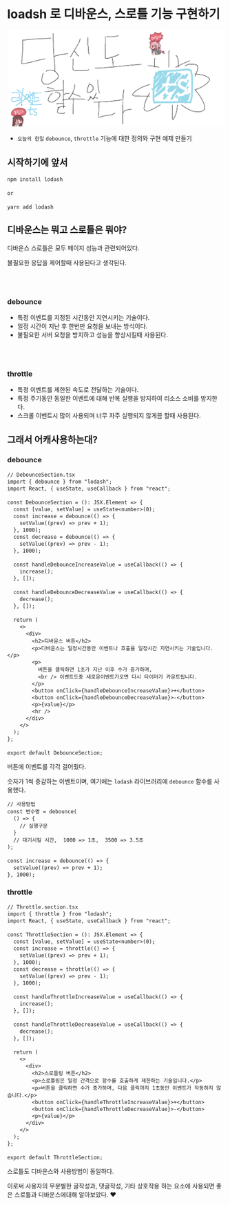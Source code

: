 # loadsh 로 디바운스, 스로틀 기능 구현하기

![너도 할 수 있다 리액트](../images/canIReactBG/%EB%8B%B9%EC%8B%A0%EB%8F%84%ED%95%A0%EC%88%98%EC%9E%88%EB%8B%A4%ED%83%80%EC%9E%85%EC%8A%A4%ED%81%AC%EB%A6%BD%ED%8A%B8.png)

- `오늘의 한일` `debounce`, `throttle` 기능에 대한 정의와 구현 예제 만들기

## 시작하기에 앞서

```
npm install lodash

or

yarn add lodash
```

## 디바운스는 뭐고 스로틀은 뭐야?

디바운스 스로틀은 모두 페이지 성능과 관련되어있다.

불필요한 응답을 제어할때 사용된다고 생각된다.

<br/>
<br/>

### debounce

- 특정 이벤트를 지정된 시간동안 지연시키는 기술이다.
- 일정 시간이 지난 후 한번만 요청을 보내는 방식이다.
- 불필요한 서버 요청을 방지하고 성능을 향상시킬때 사용된다.

<br/>
<br/>

### throttle

- 특정 이벤트를 제한된 속도로 전달하는 기술이다.
- 특정 주기동안 동일한 이벤트에 대해 반복 실행을 방지하여 리소스 소비를 방지한다.
- 스크롤 이벤트시 많이 사용되며 너무 자주 실행되지 않게끔 할때 사용된다.

## 그래서 어캐사용하는대?

### debounce

```tsx
// DebounceSection.tsx
import { debounce } from "lodash";
import React, { useState, useCallback } from "react";

const DebounceSection = (): JSX.Element => {
  const [value, setValue] = useState<number>(0);
  const increase = debounce(() => {
    setValue((prev) => prev + 1);
  }, 1000);
  const decrease = debounce(() => {
    setValue((prev) => prev - 1);
  }, 1000);

  const handleDebounceIncreaseValue = useCallback(() => {
    increase();
  }, []);

  const handleDebounceDecreaseValue = useCallback(() => {
    decrease();
  }, []);

  return (
    <>
      <div>
        <h2>디바운스 버튼</h2>
        <p>디바운스는 일정시간동안 이벤트나 호출을 일정시간 지연시키는 기술입니다.</p>
        <p>
          버튼을 클릭하면 1초가 지난 이후 수가 증가하며,
          <br /> 이벤트도중 새로운이벤트가오면 다시 타이머가 카운트됩니다.
        </p>
        <button onClick={handleDebounceIncreaseValue}>+</button>
        <button onClick={handleDebounceDecreaseValue}>-</button>
        <p>{value}</p>
        <hr />
      </div>
    </>
  );
};

export default DebounceSection;
```

버튼에 이벤트를 각각 걸어줬다.

숫자가 1씩 증감하는 이벤트이며, 여기에는 `lodash` 라이브러리에 `debounce` 함수를 사용했다.

```tsx
// 사용방법
const 변수명 = debounce(
  () => {
    // 실행구문
  }
  // 대기시킬 시간,  1000 => 1초,  3500 => 3.5초
);

const increase = debounce(() => {
  setValue((prev) => prev + 1);
}, 1000);
```

### throttle

```tsx
// Throttle.section.tsx
import { throttle } from "lodash";
import React, { useState, useCallback } from "react";

const ThrottleSection = (): JSX.Element => {
  const [value, setValue] = useState<number>(0);
  const increase = throttle(() => {
    setValue((prev) => prev + 1);
  }, 1000);
  const decrease = throttle(() => {
    setValue((prev) => prev - 1);
  }, 1000);

  const handleThrottleIncreaseValue = useCallback(() => {
    increase();
  }, []);

  const handleThrottleDecreaseValue = useCallback(() => {
    decrease();
  }, []);

  return (
    <>
      <div>
        <h2>스로틀링 버튼</h2>
        <p>스로틀링은 일정 간격으로 함수를 호출하게 제한하는 기술입니다.</p>
        <p>버튼을 클릭하면 수가 증가하며, 다음 클릭까지 1초동안 이벤트가 작동하지 않습니다.</p>
        <button onClick={handleThrottleIncreaseValue}>+</button>
        <button onClick={handleThrottleDecreaseValue}>-</button>
        <p>{value}</p>
      </div>
    </>
  );
};

export default ThrottleSection;
```

스로틀도 디바운스와 사용방법이 동일하다.

이로써 사용자의 무분별한 글작성과, 댓글작성, 기타 상호작용 하는 요소에 사용되면 좋은 스로틀과 디바운스에대해 알아보았다. ❤
